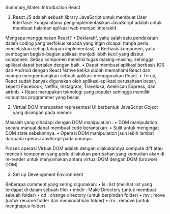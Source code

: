 Summary_Materi Introduction React

1. React JS adalah sebuah library JavaScript untuk membuat User Interface. Fungsi utama pengimplementasikan JavaScript adalah untuk membuat halaman aplikasi web menjadi interaktif.

Mengapa menggunakan React?
    •	Deklaratif, yaitu salah satu pendekatan dalam coding yang berfokus kepada yang ingin dicapai (tanpa perlu menjelaskan setiap tahapan       implementasi).
    •	Berbasis komponen, yaitu pembagian bagian-bagian aplikasi menjadi lebih kecil yang disbut komponen. Setiap komponen memiliki tugas masing-masing, sehingga aplikasi dapat berjalan dengan baik.
    •	Dapat membuat aplikasi berbasis IOS dan Android dengan React Native ketika sudah memahami React dan mampu mengembangkan sebuah aplikasi menggunakan React.
    •	Teruji, React sudah banyak digunakan oleh aplikasi-aplikasi perusahaan besar, seperti Facebook, Netflix, Instagram, Traveloka, American Express, dan airbnb.
    •	React merupakan teknologi yang populer sehingga memiliki komunitas programmer yang besar.

2. Virtual DOM merupakan representasi UI berbentuk JavaScript Object yang disimpan pada memori. 

Masalah yang dihadapi dengan DOM manipulation :
    •	DOM manipulation secara manual dapat membuat code berantakan.
    •	Sulit untuk mengingat DOM state sebelumnya.
    •	Operasi DOM manipulation jauh lebih lambat daripada operasi JavScript pada umunya.

Proses operasi Virtual DOM adalah dengan dilakukannya compute diff atau mencari komponen yang perlu dilakukan perubahan yang kemudian akan di re-render untuk menyamakan antara virtual DOM dengan DOM (browser DOM).

3. Set up Development Environment

Beberapa comment yang sering digunakan:
    •	ls : list (melihat list yang terdapat di dalam sebuah file)
    •	mkdir : Make Directory (untuk membuat sebuah folder)
    •	cd : change directory (untuk berpindah folder)
    •	mv : move (untuk rename folder dan memindahkan folder)
    •	rm : remove (untuk menghapus folder)
